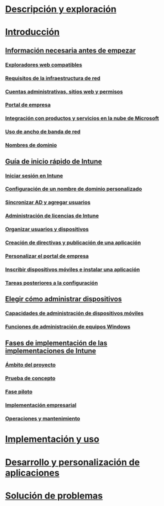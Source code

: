 # [Descripción y exploración](/intune/understand-explore/introduction-to-microsoft-intune)

# [Introducción](what-to-know-before-you-start-microsoft-intune.md)
## [Información necesaria antes de empezar](what-to-know-before-you-start-microsoft-intune.md)
### [Exploradores web compatibles](supported-web-browsers.md)
### [Requisitos de la infraestructura de red](network-infrastructure-requirements-for-microsoft-intune.md)
### [Cuentas administrativas, sitios web y permisos](administrative-accounts-websites-perms.md)
### [Portal de empresa](microsoft-intune-company-portal.md)
### [Integración con productos y servicios en la nube de Microsoft](integration-with-cloud-services.md)
### [Uso de ancho de banda de red](network-bandwidth-use.md)
### [Nombres de dominio](domain-names-for-microsoft-intune.md)

## [Guía de inicio rápido de Intune](start-with-a-paid-subscription-to-microsoft-intune.md)
### [Iniciar sesión en Intune](start-with-a-paid-subscription-to-microsoft-intune-step-1.md)
### [Configuración de un nombre de dominio personalizado](start-with-a-paid-subscription-to-microsoft-intune-step-2.md)
### [Sincronizar AD y agregar usuarios](start-with-a-paid-subscription-to-microsoft-intune-step-3.md)
### [Administración de licencias de Intune](start-with-a-paid-subscription-to-microsoft-intune-step-4.md)
### [Organizar usuarios y dispositivos](start-with-a-paid-subscription-to-microsoft-intune-step-5.md)
### [Creación de directivas y publicación de una aplicación](start-with-a-paid-subscription-to-microsoft-intune-step-6.md)
### [Personalizar el portal de empresa](start-with-a-paid-subscription-to-microsoft-intune-step-7.md)
### [Inscribir dispositivos móviles e instalar una aplicación](start-with-a-paid-subscription-to-microsoft-intune-step-8.md)
### [Tareas posteriores a la configuración](post-configuration-tasks.md)

## [Elegir cómo administrar dispositivos](choose-how-to-manage-devices.md)
### [Capacidades de administración de dispositivos móviles](mobile-device-management-capabilities-in-microsoft-intune.md)
### [Funciones de administración de equipos Windows](windows-pc-management-capabilities-in-microsoft-intune.md)

## [Fases de implementación de las implementaciones de Intune](rollout-phases-for-microsoft-intune-deployment.md)
### [Ámbito del proyecto](project-scope.md)
### [Prueba de concepto](proof-of-concept.md)
### [Fase piloto](pilot.md)
### [Implementación empresarial](enterprise-rollout.md)
### [Operaciones y mantenimiento](operations-and-maintenance.md)

<!-- # [Plan and Design](/intune/plan-design/ways-to-do-enterprise-mobility) -->
# [Implementación y uso](/intune/deploy-use/overview-of-device-and-app-lifecycles-in-microsoft-intune)
# [Desarrollo y personalización de aplicaciones](/intune/develop/intune-app-sdk)
# [Solución de problemas](/intune/troubleshoot/how-to-get-support-for-microsoft-intune)


<!--HONumber=May16_HO2-->


